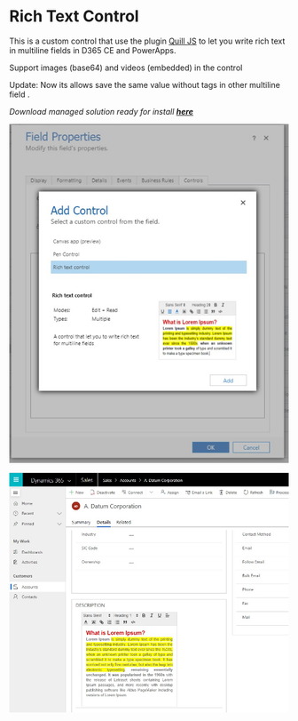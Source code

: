 # Rich Text Control

This is a custom control that use the plugin [Quill JS](https://quilljs.com) to let you write rich text in multiline fields in D365 CE and PowerApps.

Support images (base64) and videos (embedded) in the control

Update: Now its allows save the same value without tags in other multiline field .

*Download managed solution ready for install **[here](solution/RichTextControl.zip)***

![](../../assets/pictures/rich-text-preview.jpg)

![](../../assets/pictures/rich-text-control.jpg)